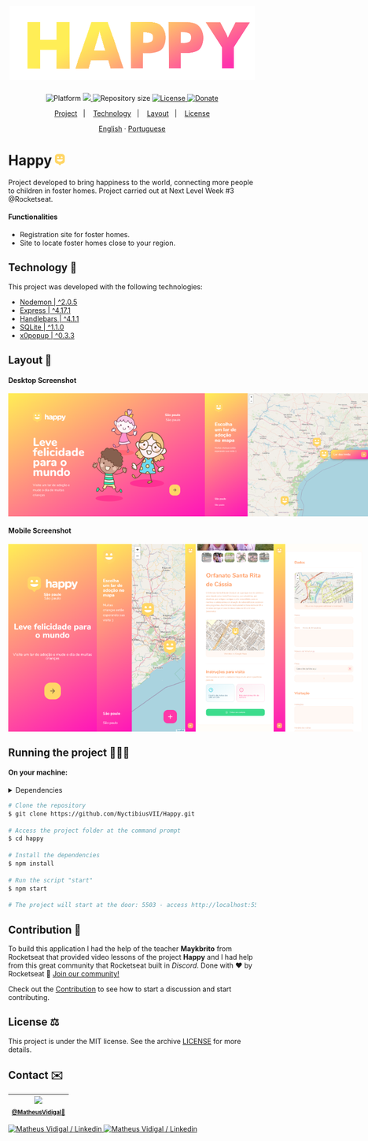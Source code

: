 <h1 align="center">
    <br>
    <img src="./.github/logo-happy.png" width="500" heigh="150" alt="logo happy">
</h1>
<!-- <h4 align="center">Projeto web construído durante o Next Level Week #03-Discovery com a Rocketseat/maykbrito.</h4> -->
<p align="center">
    <img alt="Platform" src="https://img.shields.io/static/v1?label=Platform&message=Mobile/PC&color=ff69b4&labelColor=ffee56">
    <a aria-label="Completed" href="https://nextlevelweek.com/episodios/omnistack/edicao/3">
        <img src="https://img.shields.io/badge/Happy-NLW 3.0-ff69b4?logo=data:image/png;base64,iVBORw0KGgoAAAANSUhEUgAAABAAAAAQCAMAAAAoLQ9TAAAALVBMVEVHcExxWsF0XMJzXMJxWcFsUsD///9jRrzY0u6Xh9Gsn9n39fyMecy0qd2bjNJWBT0WAAAABHRSTlMA2Do606wF2QAAAGlJREFUGJVdj1cWwCAIBLEsRU3uf9xobDH8+GZwUYi8i6ucJwrxKE+7D0G9Q4vlYqtmCSjndr4CgCgzlyFgfKfKCVO0LrPKjmiqMxGXkJwNnXskqWG+1oSM+BSwD8f29YLNjvx/OQrn+g99oQSoNmt3PgAAAABJRU5ErkJggg==&labelColor=ffee56"></img>
    </a>
    <img alt="Repository size" src="https://img.shields.io/github/repo-size/NyctibiusVII/Happy?color=ff69b4&labelColor=ffee56">
    <a href="https://github.com/NyctibiusVII/Happy/blob/master/LICENSE">
        <img alt="License" src="https://img.shields.io/static/v1?label=License&message=MIT&color=ff69b4&labelColor=ffee56">
    </a>
    <a href="https://picpay.me/Matheus_nyctibius_vii">
        <img alt="Donate" src="https://img.shields.io/static/v1?label=$&message=Donate&color=ff69b4&labelColor=ffee56">
    </a>
</p>
<p align="center">
    <a href="#Happy-">Project</a>&nbsp;&nbsp;&nbsp;|&nbsp;&nbsp;&nbsp;
    <a href="#technology-">Technology</a>&nbsp;&nbsp;&nbsp;|&nbsp;&nbsp;&nbsp;
    <a href="#layout-">Layout</a>&nbsp;&nbsp;&nbsp;|&nbsp;&nbsp;&nbsp;
    <a href="#license-%EF%B8%8F">License</a>
</p>
<p align="center">
    <a href="README.md">English</a>
    ·
    <a href="README-pt.md">Portuguese</a>
</p>

# Happy <img src=".github/logo-icon.png" width="20" alt="logo icon">
Project developed to bring happiness to the world, connecting more people to children in foster homes. Project carried out at Next Level Week #3 @Rocketseat.

#### Functionalities
* Registration site for foster homes.
* Site to locate foster homes close to your region.

## Technology 🚀
This project was developed with the following technologies:

- [Nodemon | ^2.0.5](https://nodejs.org/en/)
- [Express | ^4.17.1](https://expressjs.com/pt-br/)
- [Handlebars | ^4.1.1](https://handlebarsjs.com/)
- [SQLite | ^1.1.0](https://www.sqlite.org/index.html)
- [x0popup | ^0.3.3](https://gao-sun.github.io/x0popup/)

## Layout 🚧
#### Desktop Screenshot
<div style="display: flex; flex-direction: 'column'; align-items: 'center';">
<!-- Responsive, 1440 x 900, 50% (Laptop L - 1440px)-->
    <img src="./.github/desktop-index.png" width="400px">
    <img src="./.github/desktop-foster-homes.png" width="400px">
</div>

#### Mobile Screenshot
<div style="display: flex; flex-direction: 'row';">
<!-- Responsive, 425 x 900, 60% (Mobile L - 425px)-->
    <img src="./.github/mobile-index.png" width="180">
    <img src="./.github/mobile-foster-homes.png" width="180">
    <img src="./.github/mobile-foster-home.png" width="180">
    <img src="./.github/mobile-create-foster-home.png" width="180">
</div>

## Running the project 🚴🏻‍♂️

#### On your machine:
<details>
    <summary>Dependencies</summary>

```json
  "dependencies": {
    "express": "^4.17.1",
    "hbs": "^4.1.1",
    "nodemon": "^2.0.5",
    "sqlite-async": "^1.1.0",
    "x0popup": "^0.3.3"
  }
```
</details>

```bash
# Clone the repository
$ git clone https://github.com/NyctibiusVII/Happy.git

# Access the project folder at the command prompt
$ cd happy

# Install the dependencies
$ npm install

# Run the script "start"
$ npm start

# The project will start at the door: 5503 - access http://localhost:5503
```

## Contribution 💭
To build this application I had the help of the teacher **Maykbrito** from Rocketseat that provided video lessons of the project **Happy** and I had help from this great community that Rocketseat built in *Discord*.
Done with ♥ by Rocketseat :wave: [Join our community!](https://discord.gg/YxU7fJT)

Check out the [Contribution](./CONTRIBUTING.md) to see how to start a discussion and start contributing.

## License ⚖️
This project is under the MIT license. See the archive [LICENSE](https://github.com/NyctibiusVII/Happy/blob/master/LICENSE) for more details.

## Contact ✉️
| <img src="https://user-images.githubusercontent.com/52816125/90341686-05b68880-dfd8-11ea-969c-70c9ce9d0278.jpg" width=100><br><sub><a href="https://www.instagram.com/nyctibius_vii/?hl=pt-br">@MatheusVidigal🦊</a></sub> |
| :---: |

<p align="left">
   <a href="https://www.linkedin.com/in/matheus-vidigal-nyctibiusvii/">
      <img alt="Matheus Vidigal / Linkedin" src="https://img.shields.io/badge/-Matheus Vidigal-ffee56?style=flat&logo=Linkedin&logoColor=414141" />
   </a>
   <a href="https://mail.google.com/mail/u/1/#inbox?compose=GTvVlcSGLCKpKJfwPsKKqzXBplKkGtCLvCQcFWdWxCxQFfkHzzjVkgzrMFPBgKBmWFHvrjrCsMqSH">
      <img alt="Matheus Vidigal / Linkedin" src="https://img.shields.io/badge/-Matheus Vidigal-ff69b4?style=flat&logo=Gmail&logoColor=ffffff" />
   </a>
</p>
